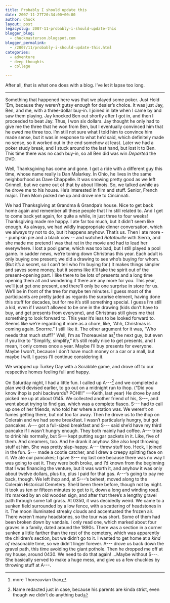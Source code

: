 ```yaml
---
title: Probably I should update this
date: 2007-11-27T20:34:00+00:00
author: Chuck
layout: post
legacyslug: 2007-11-probably-i-should-update-this
blogger_blog:
  - chuckmasterson.blogspot.com
blogger_permalink:
  - /2007/11/probably-i-should-update-this.html
categories:
  - adventure
  - deep thoughts
  - college

---
```

After all, that is what one does with a blog. I’ve let it lapse too long.


* * *


Something that happened here was that we played some poker. Just Hold ’Em,
because they weren’t gutsy enough for dealer’s choice.  It was just Jay, Ben,
and me, with a three-dollar buy-in. I joined in late when I came by and saw
them playing. Jay knocked Ben out shortly after I got in, and then I proceeded
to beat Jay. Thus, I won six dollars. Jay thought he only had to give me the
three that he won from Ben, but I eventually convinced him that he owed me
three too. I’m still not sure what I told him to convince him made sense, but
it was in response to what he’d said, which definitely made no sense, so it
worked out in the end somehow at least. Later we had a poker study break, and I
stuck around to the last hand, but lost it to Ben.  This time there was no cash
buy-in, so all Ben did was win _Departed_ the DVD.  

Well, Thanksgiving has come and gone. I got a ride with a different guy this
time, whose name really is Dan Malarkey. In Ohio, he lives in the same
neighborhood as Dave Chappelle. It was snowing pretty good as we left Grinnell,
but we came out of that by about Illinois. So, we talked awhile as he drove me
to his house. He’s interested in film and stuff. Senior, French major.  Then
Mom picked me up and drove me to Cincinnati.  

We had Thanksgiving at Grandma & Grandpa’s house. Nice to get back home again
and remember all these people that I’m still related to. And I get to come back
yet again, for quite a while, in just three to four weeks!  Thanksgiving made
me happy. I ate far too much, but it didn’t seem like enough. As always, we had
wildly inappropriate dinner conversation, which we always try not to do, but it
happens anyhow. That’s us. Then I ate more -- pumpkin pie and a black cow --
and watched _Ratatouille_ with Sierra, and she made me pretend I was that rat
in the movie and had to lead her everywhere. I lost a pool game, which was too
bad, but I still played a pool game. In sadder news, we’re toning down
Christmas this year. Each adult is only buying one present; we did a drawing to
see who’s buying for whom. (But it’s a secret, so I can’t tell who I’m buying
for.) It makes things simpler and saves some money, but it seems like it’ll
take the spirit out of the present-opening part. I like there to be lots of
presents and a long time opening them all and wondering if there are any more
for you. This year, we’ll just get one present, and there’ll only be one
surprise in store for us. We’ll be in front of the tree for maybe ten minutes.
I guess most of the participants are pretty jaded as regards the surprise
element, having done this stuff for decades, but for me it’s still something
special. I guess I’m still a kid, even if I wasn’t allowed to be one in the
drawing (kids don’t have to buy, and get presents from everyone), and Christmas
still gives me that something to look forward to. This year it’s less to be
looked forward to. Seems like we’re regarding it more as a chore, like, “Ahh,
Christmas is coming again. Snorrre.” I still like it. The other argument for it
was, “Who needs that much stuff?” Well, I’m as Thoreauvian as[^1] the next guy,
but even if you like to “Simplify, simplify,” it’s still really nice to get
presents, and I mean, it only comes once a year. Maybe I’ll buy presents for
everyone. Maybe I won’t, because I don’t have much money or a car or a mall,
but maybe I will. I guess I’ll continue considering it.  

We wrapped up Turkey Day with a Scrabble game, and drove off to our respective
homes feeling full and happy.  

On Saturday night, I had a little fun. I called up A---[^2] and we completed a
plan we’d devised earlier, to go out on a midnight run to ihop.  (“Did you know
ihop is pohi backwards? POHI!!” ---Keith, last year) He drove by and picked me
up at about 0145. We collected another friend of his, S---, and went about
trying to find gas, which was a complete fiasco. S--- had to call up one of her
friends, who told her where a station was. We weren’t on fumes getting there,
but not too far away.  Then he drove us to the ihop on Colerain and we had some
breakfast. I wasn’t particularly hungry, but got pancakes. A--- got a
full-sized breakfast and S--- said she’d have my third pancake if I wasn’t
hungry enough. They both mainly had coffee. A--- tried to drink his normally,
but S--- kept putting sugar packets in it. Like, five of them. And creamers,
too. And he drank it anyhow. She also kept throwing stuff at him. She was
pretty slap-happy. A--- threw stuff too. Heck, I joined in the fun. S--- made a
cootie catcher, and I drew a creepy splitting face on it. We ate our pancakes;
I gave S--- my last one because there was no way I was going to eat it. They
were both broke, and I’d known from the beginning that I was financing the
venture, but it was worth it, and anyhow it was only about twelve dollars, plus
tip, plus I paid for that gas. A---‘s going to pay me back, though. We left
ihop and, at S---‘s behest, moved along to the Colerain Historical Cemetery.
She’d been there before, though not by night. It took us ten or fifteen minutes
to get to it, down a long and winding road. It’s marked by an old wooden sign,
and after that there’s a lengthy gravel path through some tall grass. At 0350,
it was decidedly weird. We came to a sunken field surrounded by a low fence,
with a scattering of headstones in it. The moon illuminated streaky clouds and
accentuated the frozen air. There weren’t many headstones, so the tour was
short. Some of them had been broken down by vandals. I only read one, which
marked about four graves in a family, dated around the 1890s. There was a
section in a corner sunken a little farther than the rest of the cemetery,
which was apparently the children’s section, but we didn’t go to it. I wanted
to get home at a _kind of_ reasonable time, so we didn’t linger forever. A---
drove us back down the gravel path, this time avoiding the giant pothole. Then
he dropped me off at my house, around 0430. We need to do that again! …Maybe
without S---.  She basically served to make a huge mess, and give us a few
chuckles by throwing stuff at A---.

[^1]: more Thoreauvian than  
[^2]: Name redacted just in case, because his
    parents are kinda strict, even though we didn’t do anything bad
